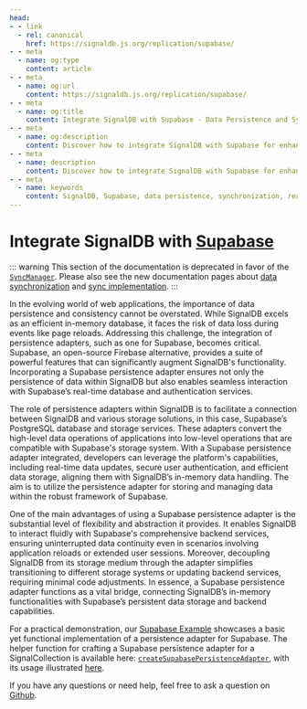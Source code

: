 ```yaml
---
head:
- - link
  - rel: canonical
    href: https://signaldb.js.org/replication/supabase/
- - meta
  - name: og:type
    content: article
- - meta
  - name: og:url
    content: https://signaldb.js.org/replication/supabase/
- - meta
  - name: og:title
    content: Integrate SignalDB with Supabase - Data Persistence and Synchronization
- - meta
  - name: og:description
    content: Discover how to integrate SignalDB with Supabase for enhanced data persistence and synchronization. Learn about the Supabase persistence adapter, its advantages, and how it facilitates seamless data management and real-time updates.
- - meta
  - name: description
    content: Discover how to integrate SignalDB with Supabase for enhanced data persistence and synchronization. Learn about the Supabase persistence adapter, its advantages, and how it facilitates seamless data management and real-time updates.
- - meta
  - name: keywords
    content: SignalDB, Supabase, data persistence, synchronization, real-time updates, Firebase alternative, persistence adapter, PostgreSQL, data storage, authentication, web applications
---
```

# Integrate SignalDB with [Supabase](https://supabase.io/)

::: warning
This section of the documentation is deprecated in favor of the [`SyncManager`](/sync/reference/). Please also see the new documentation pages about [data synchronization](/sync/) and [sync implementation](/sync/implementation/).
:::

In the evolving world of web applications, the importance of data persistence and consistency cannot be overstated. While SignalDB excels as an efficient in-memory database, it faces the risk of data loss during events like page reloads. Addressing this challenge, the integration of persistence adapters, such as one for Supabase, becomes critical. Supabase, an open-source Firebase alternative, provides a suite of powerful features that can significantly augment SignalDB's functionality. Incorporating a Supabase persistence adapter ensures not only the persistence of data within SignalDB but also enables seamless interaction with Supabase’s real-time database and authentication services.

The role of persistence adapters within SignalDB is to facilitate a connection between SignalDB and various storage solutions, in this case, Supabase’s PostgreSQL database and storage services. These adapters convert the high-level data operations of applications into low-level operations that are compatible with Supabase's storage system. With a Supabase persistence adapter integrated, developers can leverage the platform's capabilities, including real-time data updates, secure user authentication, and efficient data storage, aligning them with SignalDB’s in-memory data handling. The aim is to utilize the persistence adapter for storing and managing data within the robust framework of Supabase.

One of the main advantages of using a Supabase persistence adapter is the substantial level of flexibility and abstraction it provides. It enables SignalDB to interact fluidly with Supabase's comprehensive backend services, ensuring uninterrupted data continuity even in scenarios involving application reloads or extended user sessions. Moreover, decoupling SignalDB from its storage medium through the adapter simplifies transitioning to different storage systems or updating backend services, requiring minimal code adjustments. In essence, a Supabase persistence adapter functions as a vital bridge, connecting SignalDB’s in-memory functionalities with Supabase’s persistent data storage and backend capabilities.

For a practical demonstration, our [Supabase Example](https://github.com/maxnowack/signaldb/tree/main/examples/supabase) showcases a basic yet functional implementation of a persistence adapter for Supabase. The helper function for crafting a Supabase persistence adapter for a SignalCollection is available here: [`createSupabasePersistenceAdapter`](https://github.com/maxnowack/signaldb/blob/main/examples/supabase/src/utils/createSupabasePersistenceAdapter.ts), with its usage illustrated [here](https://github.com/maxnowack/signaldb/blob/main/examples/supabase/src/system/setupCollection/persistence.ts).

If you have any questions or need help, feel free to ask a question on [Github](https://github.com/maxnowack/signaldb/discussions).
